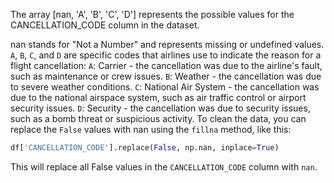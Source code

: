 The array [nan, 'A', 'B', 'C', 'D'] represents the possible values for the CANCELLATION_CODE column in the dataset.

nan stands for "Not a Number" and represents missing or undefined values.
`A`, `B`, `C`, and `D` are specific codes that airlines use to indicate the reason for a flight cancellation:
    `A`: Carrier - the cancellation was due to the airline's fault, such as maintenance or crew issues.
    `B`: Weather - the cancellation was due to severe weather conditions.
    `C`: National Air System - the cancellation was due to the national airspace system, such as air traffic control or airport security issues.
    `D`: Security - the cancellation was due to security issues, such as a bomb threat or suspicious activity.
To clean the data, you can replace the `False` values with nan using the `fillna` method, like this:
```python
df['CANCELLATION_CODE'].replace(False, np.nan, inplace=True)
```

This will replace all False values in the `CANCELLATION_CODE` column with `nan`.





